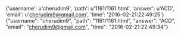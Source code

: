 {'username': u'cherudim9', 'path': u'1161/1161.html', 'answer': u'ACD', 'email': u'cherudim9@gmail.com', 'time': '2016-02-21:22:49:25'}
{"username": "cherudim9", "path": "1161/1161.html", "answer": "ACD", "email": "cherudim9@gmail.com", "time": "2016-02-21:22:49:34"}